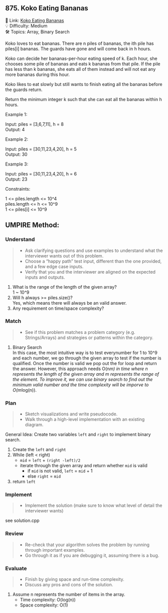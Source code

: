 ## 875. Koko Eating Bananas
🔗 Link: [Koko Eating Bananas](https://leetcode.com/problems/koko-eating-bananas/description/)  
💡 Difficulty: Medium  
🛠️ Topics: Array, Binary Search 

Koko loves to eat bananas. There are n piles of bananas, the ith pile has piles[i] bananas. The guards have gone and will come back in h hours.

Koko can decide her bananas-per-hour eating speed of k. Each hour, she chooses some pile of bananas and eats k bananas from that pile. If the pile has less than k bananas, she eats all of them instead and will not eat any more bananas during this hour.

Koko likes to eat slowly but still wants to finish eating all the bananas before the guards return.

Return the minimum integer k such that she can eat all the bananas within h hours.

 

Example 1:

Input: piles = [3,6,7,11], h = 8  
Output: 4

Example 2:

Input: piles = [30,11,23,4,20], h = 5  
Output: 30

Example 3:

Input: piles = [30,11,23,4,20], h = 6  
Output: 23
 

Constraints:

1 <= piles.length <= 10^4    
piles.length <= h <= 10^9  
1 <= piles[i] <= 10^9  

## UMPIRE Method:

### Understand
> - Ask clarifying questions and use examples to understand what the interviewer wants out of this problem.
> - Choose a “happy path” test input, different than the one provided, and a few edge case inputs.
> - Verify that you and the interviewer are aligned on the expected inputs and outputs.
1. What is the range of the length of the given array?  
   1 ~ 10^9
3. Will h always >= piles.size()?  
   Yes, which means there will always be an valid answer.
5. Any requirement on time/space complexity?  
### Match
> - See if this problem matches a problem category (e.g. Strings/Arrays) and strategies or patterns within the category.
1. Binary Search  
   In this case, the most intuitive way is to test everynumber for 1 to 10^9 and each number, we go through the given array to test if the number is qualified. Once the number is valid
   we pop out the for loop and return the answer. However, this approach needs O(n*m) in time where n represents the length of the given array and m represents the range of the element.
   To improve it, we can use binary search to find out the minimum valid number and the time complexity will be imporve to O(m*log(n)).
### Plan
> - Sketch visualizations and write pseudocode.
> - Walk through a high-level implementation with an existing diagram.

General Idea: Create two variables `left` and `right` to implement binary search.  
1. Create the `left` and `right`
2. While (left < right)
   - `mid` = `left` + `(right -left)/2`
   - iterate through the given array and return whether `mid` is valid
     - if `mid` is not valid, `left` = `mid` + 1
     - else `right` = `mid` 
3. return `left`

### Implement
> - Implement the solution (make sure to know what level of detail the interviewer wants)  

see solution.cpp
### Review
> - Re-check that your algorithm solves the problem by running through important examples.
> - Go through it as if you are debugging it, assuming there is a bug.
### Evaluate
> - Finish by giving space and run-time complexity.
> - Discuss any pros and cons of the solution.
1. Assume n represents the number of items in the array.
   - Time complexity: O(log(n))
   - Space complexity: O(1)

